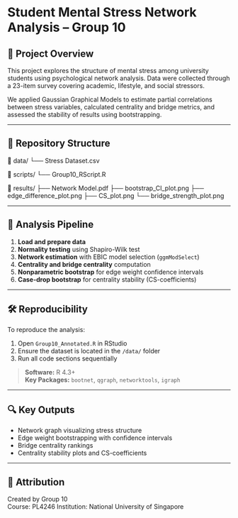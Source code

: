 # Student Mental Stress Network Analysis – Group 10

## 📘 Project Overview
This project explores the structure of mental stress among university students using psychological network analysis. Data were collected through a 23-item survey covering academic, lifestyle, and social stressors.

We applied Gaussian Graphical Models to estimate partial correlations between stress variables, calculated centrality and bridge metrics, and assessed the stability of results using bootstrapping.

---

## 📁 Repository Structure

📁 data/ └── Stress Dataset.csv

📁 scripts/ └── Group10_RScript.R

📁 results/ ├── Network Model.pdf ├── bootstrap_CI_plot.png ├── edge_difference_plot.png ├── CS_plot.png └── bridge_strength_plot.png

---

## 🧪 Analysis Pipeline

1. **Load and prepare data**
2. **Normality testing** using Shapiro-Wilk test
3. **Network estimation** with EBIC model selection (`ggmModSelect`)
4. **Centrality and bridge centrality** computation
5. **Nonparametric bootstrap** for edge weight confidence intervals
6. **Case-drop bootstrap** for centrality stability (CS-coefficients)

---

## 🛠️ Reproducibility

To reproduce the analysis:

1. Open `Group10_Annotated.R` in RStudio
2. Ensure the dataset is located in the `/data/` folder
3. Run all code sections sequentially

> **Software:** R 4.3+  
> **Key Packages:** `bootnet`, `qgraph`, `networktools`, `igraph`

---

## 🔍 Key Outputs

- Network graph visualizing stress structure
- Edge weight bootstrapping with confidence intervals
- Bridge centrality rankings
- Centrality stability plots and CS-coefficients

---

## 📢 Attribution
Created by Group 10  
Course: PL4246
Institution: National University of Singapore
